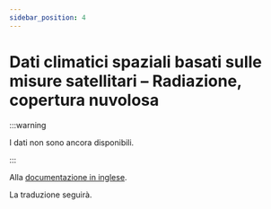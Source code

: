 ```yaml
---
sidebar_position: 4
---
```


# Dati climatici spaziali basati sulle misure satellitari – Radiazione, copertura nuvolosa

:::warning 

I dati non sono ancora disponibili.

:::

Alla [documentazione in inglese](https://opendatadocs.meteoswiss.ch/c-climate-data/c4-satellite-based-climate-data).

La traduzione seguirà.

